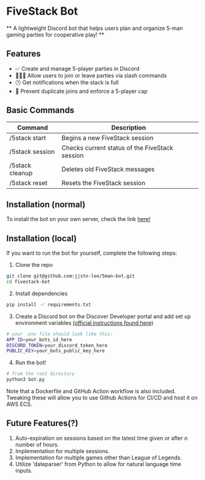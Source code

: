 # FiveStack Bot

** A lightweight Discord bot that helps users plan and organize 5-man gaming parties for cooperative play! **

## Features

- ✅ Create and manage 5-player parties in Discord
- 🧑‍🤝‍🧑 Allow users to join or leave parties via slash commands
- 🕒 Get notifications when the stack is full
- 📛 Prevent duplicate joins and enforce a 5-player cap

## Basic Commands

|  Command         | Description
|------------------|------------------------------------------------|
| /5stack start    | Begins a new FiveStack session                 |
| /5stack session  | Checks current status of the FiveStack session | 
| /5stack cleanup  | Deletes old FiveStack messages                 |
| /5stack reset    | Resets the FiveStack session                   |

## Installation (normal)

To install the bot on your own server, check the link [here!](https://discord.com/oauth2/authorize?client_id=1399290217659105331)

## Installation (local)

If you want to run the bot for yourself, complete the following steps:

1. Clone the repo
```bash
git clone git@github.com:jjstn-lee/5man-bot.git
cd fivestack-bot
```

2. Install dependencies
```bash
pip install -r requirements.txt
```

3. Create a Discord bot on the Discover Developer portal and add set up environment variables [(official instructions found here)](https://discord.com/developers/docs/quick-start/getting-started)

```bash
# your .env file should look like this:
APP_ID=your_bots_id_here
DISCORD_TOKEN=your_discord_token_here
PUBLIC_KEY=your_bots_public_key_here
```

4. Run the bot!
```bash
# from the root directory
python3 bot.py
```

Note that a Dockerfile and GitHub Action workflow is also included. Tweaking these will allow you to use Github Actions for CI/CD and host it on AWS ECS.

## Future Features(?)

1. Auto-expiration on sessions based on the latest time given or after _n_ number of hours.
2. Implementation for multiple sessions.
3. Implementation for multiple games other than League of Legends.
4. Utilize 'dateparser' from Python to allow for natural language time inputs.
